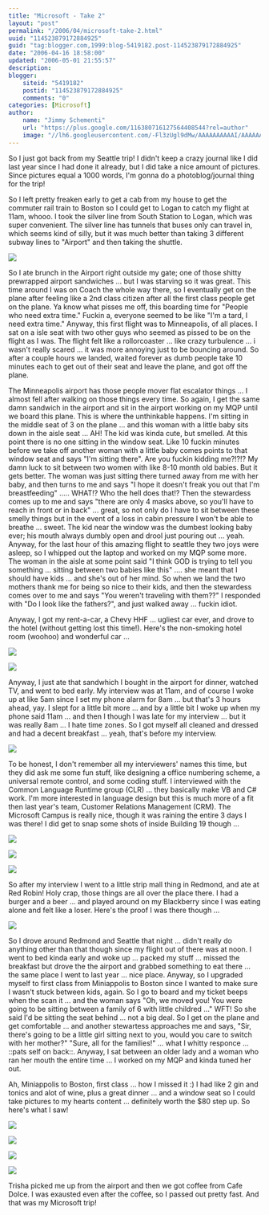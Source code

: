 ```yaml
---
title: "Microsoft - Take 2"
layout: "post"
permalink: "/2006/04/microsoft-take-2.html"
uuid: "114523879172884925"
guid: "tag:blogger.com,1999:blog-5419182.post-114523879172884925"
date: "2006-04-16 18:58:00"
updated: "2006-05-01 21:55:57"
description:
blogger:
    siteid: "5419182"
    postid: "114523879172884925"
    comments: "0"
categories: [Microsoft]
author:
    name: "Jimmy Schementi"
    url: "https://plus.google.com/116380716127564408544?rel=author"
    image: "//lh6.googleusercontent.com/-Fl3zUgl9dMw/AAAAAAAAAAI/AAAAAAAABYQ/CvQezyGiMP4/s512-c/photo.jpg"
---
```


So I just got back from my Seattle trip!  I didn't keep a crazy journal like I did last year since I had done it already, but I did take a nice amount of pictures.  Since pictures equal a 1000 words, I'm gonna do a photoblog/journal thing for the trip!

So I left pretty freaken early to get a cab from my house to get the commuter rail train to Boston so I could get to Logan to catch my flight at 11am, whooo.  I took the silver line from South Station to Logan, which was super convenient.  The silver line has tunnels that buses only can travel in, which seems kind of silly, but it was much better than taking 3 different subway lines to "Airport" and then taking the shuttle.

<a href="/images/flickr/136768032_f65514bdb4_b.jpg"><img src="/images/flickr/136768032_f65514bdb4_b.jpg" /></a>

So I ate brunch in the Airport right outside my gate; one of those shitty prewrapped airport sandwiches ... but I was starving so it was great.  This time around I was on Coach the whole way there, so I eventually get on the plane after feeling like a 2nd class citizen after all the first class people get on the plane.  Ya know what pisses me off, this boarding time for "People who need extra time."  Fuckin a, everyone seemed to be like "I'm a tard, I need extra time."  Anyway, this first flight was to Minneapolis, of all places.  I sat on a isle seat with two other guys who seemed as pissed to be on the flight as I was.  The flight felt like a rollorcoaster ... like crazy turbulence ... i wasn't really scared ... it was more annoying just to be bouncing around.  So after a couple hours we landed, waited forever as dumb people take 10 minutes each to get out of their seat and leave the plane, and got off the plane.

The Minneapolis airport has those people mover flat escalator things ... I almost fell after walking on those things every time.  So again, I get the same damn sandwich in the airport and sit in the airport working on my MQP until we board this plane.  This is where the unthinkable happens.  I'm sitting in the middle seat of 3 on the plane ... and this woman with a little baby sits  down in the aisle seat ... AH!  The kid was kinda cute, but smelled.  At this point there is no one sitting in the window seat.  Like 10 fuckin minutes before we take off another woman with a little baby comes points to that window seat and says "I'm sitting there".  Are you fuckin kidding me?!?!?  My damn luck to sit between two women with like 8-10 month old babies.  But it gets better.  The woman was just sitting there turned away from me with her baby, and then turns to me and says "I hope it doesn't freak you out that I'm breastfeeding" ..... WHAT!?  Who the hell does that!?  Then the stewardess comes up to me and says "there are only 4 masks above, so you'll have to reach in front or in back" ... great, so not only do I have to sit between these smelly things but in the event of a loss in cabin pressure I won't be able to breathe ... sweet.   The kid near the window was the dumbest looking baby ever; his mouth always dumbly open and drool just pouring out ... yeah.  Anyway, for the last hour of this amazing flight to seattle they two joys were asleep, so I whipped out the laptop and worked on my MQP some more.  The woman in the aisle at some point said "I think GOD is trying to tell you something ... sitting between two babies like this" .... she meant that I should have kids ... and she's out of her mind.  So when we land the two mothers thank me for being so nice to their kids, and then the stewardess comes over to me and says "You weren't traveling with them??"  I responded with "Do I look like the fathers?", and just walked away ... fuckin idiot.

Anyway, I got my rent-a-car, a Chevy HHF ... ugliest car ever, and drove to the hotel (without getting lost this time!).  Here's the non-smoking hotel room (woohoo) and wonderful car ...

<a href="/images/flickr/136768075_057356260c_b.jpg"><img src="/images/flickr/136768075_057356260c_b.jpg" /></a>

<a href="/images/flickr/136768087_b646a669d9_b.jpg"><img src="/images/flickr/136768087_b646a669d9_b.jpg" /></a>



Anyway, I just ate that sandwhich I bought in the airport for dinner, watched TV, and went to bed early.  My interview was at 11am, and of course I woke up at like 5am since I set my phone alarm for 8am ... but that's 3 hours ahead, yay.  I slept for a little bit more ... and by a little bit I woke up when my phone said 11am ... and then I though I was late for my interview ... but it was really 8am ... I hate time zones.  So I got myself all cleaned and dressed and had a decent breakfast ... yeah, that's before my interview.

<a href="/images/flickr/136769387_38a2b349e6_b.jpg"><img src="/images/flickr/136769387_38a2b349e6_b.jpg" /></a>

To be honest, I don't remember all my interviewers' names this time, but they did ask me some fun stuff, like designing a office numbering scheme, a universal remote control, and some coding stuff.  I interviewed with the Common Language Runtime group (CLR) ... they basically make VB and C# work.  I'm more interested in language design but this is much more of a fit then last year's team, Customer Relations Management (CRM).   The Microsoft Campus is really nice, though it was raining the entire 3 days I was there!  I did get to snap some shots of inside Building 19 though ...

<a href="/images/flickr/136769426_751be7ac00_b.jpg"><img src="/images/flickr/136769426_751be7ac00_b.jpg" /></a>

<a href="/images/flickr/136769440_5557493c96_b.jpg"><img src="/images/flickr/136769440_5557493c96_b.jpg" /></a>

<a href="/images/flickr/136769480_03c85cf625_b.jpg"><img src="/images/flickr/136769480_03c85cf625_b.jpg" /></a>

So after my interview I went to a little strip mall thing in Redmond, and ate at Red Robin!  Holy crap, those things are all over the place there.  I had a burger and a beer ... and played around on my Blackberry since I was eating alone and felt like a loser.  Here's the proof I was there though ...

<a href="/images/flickr/136769542_56a99f48e4_b.jpg"><img src="/images/flickr/136769542_56a99f48e4_b.jpg" /></a>

So I drove around Redmond and Seattle that night ... didn't really do anything other than that though since my flight out of there was at noon.  I went to bed kinda early and woke up ... packed my stuff ... missed the breakfast but drove the the airport and grabbed something to eat there ... the same place I went to last year ... nice place.  Anyway, so I upgraded myself to first class from Miniappolis to Boston since I wanted to make sure I wasn't stuck between kids, again.  So I go to board and my ticket beeps when the scan it ... and the woman says "Oh, we moved you!  You were going to be sitting between a family of 6 with little childred ..."  WFT!  So she said I'd be sitting the seat behind ... not a big deal.  So I get on the plane and get comfortable ... and another stewartess approaches me and says, "Sir, there's going to be a little girl sitting next to you, would you care to switch with her mother?"  "Sure, all for the families!" ... what I whitty responce ... ::pats self on back::.  Anyway, I sat between an older lady and a woman who ran her mouth the entire time ... I worked on my MQP and kinda tuned her out.

Ah, Miniappolis to Boston, first class ... how I missed it :)  I had like 2 gin and tonics and alot of wine, plus a great dinner ... and a window seat so I could take pictures to my hearts content ... definitely worth the $80 step up.  So here's what I saw!

<a href="/images/flickr/136775639_68d6794178_b.jpg"><img src="/images/flickr/136775639_68d6794178_b.jpg" /></a>

<a href="/images/flickr/136775649_b6967c87f8_b.jpg"><img src="/images/flickr/136775649_b6967c87f8_b.jpg" /></a>

<a href="/images/flickr/136775655_a3f969c7d2_b.jpg"><img src="/images/flickr/136775655_a3f969c7d2_b.jpg" /></a>

<a href="/images/flickr/136775688_319d709458_b.jpg"><img src="/images/flickr/136775688_319d709458_b.jpg" /></a>




Trisha picked me up from the airport and then we got coffee from Cafe Dolce.  I was exausted even after the coffee, so I passed out pretty fast.  And that was my Microsoft trip!
